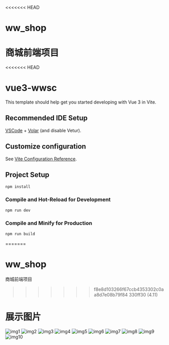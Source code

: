 <<<<<<< HEAD
# ww_shop
商城前端项目
=======
<<<<<<< HEAD
# vue3-wwsc

This template should help get you started developing with Vue 3 in Vite.

## Recommended IDE Setup

[VSCode](https://code.visualstudio.com/) + [Volar](https://marketplace.visualstudio.com/items?itemName=Vue.volar) (and disable Vetur).

## Customize configuration

See [Vite Configuration Reference](https://vitejs.dev/config/).

## Project Setup

```sh
npm install
```

### Compile and Hot-Reload for Development

```sh
npm run dev
```

### Compile and Minify for Production

```sh
npm run build
```
=======
# ww_shop
商城前端项目
>>>>>>> f8e8d103266f67ccb4353302c0aa8d7e08b79f84
>>>>>>> 330ff30 (4.11)
# 展示图片
![img1](https://github.com/ren2112/ww_shop/blob/new-branch-name/%E5%B1%95%E7%A4%BA%E5%9B%BE%E7%89%87/1.png)
![img2](https://github.com/ren2112/ww_shop/blob/new-branch-name/%E5%B1%95%E7%A4%BA%E5%9B%BE%E7%89%87/2.png)
![img3](https://github.com/ren2112/ww_shop/blob/new-branch-name/%E5%B1%95%E7%A4%BA%E5%9B%BE%E7%89%87/3.png)
![img4](https://github.com/ren2112/ww_shop/blob/new-branch-name/%E5%B1%95%E7%A4%BA%E5%9B%BE%E7%89%87/4.png)
![img5](https://github.com/ren2112/ww_shop/blob/new-branch-name/%E5%B1%95%E7%A4%BA%E5%9B%BE%E7%89%87/5.png)
![img6](https://github.com/ren2112/ww_shop/blob/new-branch-name/%E5%B1%95%E7%A4%BA%E5%9B%BE%E7%89%87/6.png)
![img7](https://github.com/ren2112/ww_shop/blob/new-branch-name/%E5%B1%95%E7%A4%BA%E5%9B%BE%E7%89%87/7.png)
![img8](https://github.com/ren2112/ww_shop/blob/new-branch-name/%E5%B1%95%E7%A4%BA%E5%9B%BE%E7%89%87/8.png)
![img9](https://github.com/ren2112/ww_shop/blob/new-branch-name/%E5%B1%95%E7%A4%BA%E5%9B%BE%E7%89%87/9.png)
![img10](https://github.com/ren2112/ww_shop/blob/new-branch-name/%E5%B1%95%E7%A4%BA%E5%9B%BE%E7%89%87/10.png)
